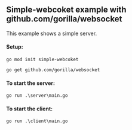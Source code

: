 ## Simple-webcoket example with github.com/gorilla/websocket

This example shows a simple server.

#### Setup:

```
go mod init simple-webcoket

go get github.com/gorilla/websocket
```

#### To start the server:

```
go run .\server\main.go
```

#### To start the client:

```
go run .\client\main.go
```
